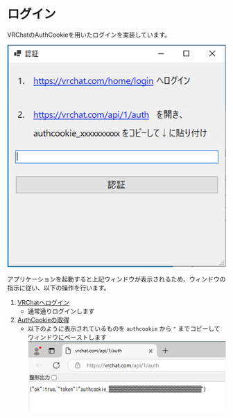 # ログイン

VRChatのAuthCookieを用いたログインを実装しています。

![ログイン画面](./img/login.png)

アプリケーションを起動すると上記ウィンドウが表示されるため、ウィンドウの指示に従い、以下の操作を行います。

1. [VRChatへログイン](https://vrchat.com/home/login)
    - 通常通りログインします
1. [AuthCookieの取得](https://vrchat.com/api/1/auth)
    - 以下のように表示されているものを `authcookie` から `"` までコピーしてウィンドウにペーストします
    ![AuthCookieの取得](./img/authcookie.png)